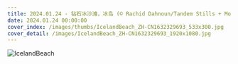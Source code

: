 ```yaml
---
title: 2024.01.24 - 钻石冰沙滩，冰岛 (© Rachid Dahnoun/Tandem Stills + Motion)
date: 2024.01.24 00:00:00
cover_index: /images/thumbs/IcelandBeach_ZH-CN1632329693_533x300.jpg
cover_detail: /images/IcelandBeach_ZH-CN1632329693_1920x1080.jpg
---
```


![IcelandBeach](/images/IcelandBeach_ZH-CN1632329693_1920x1080.jpg)
